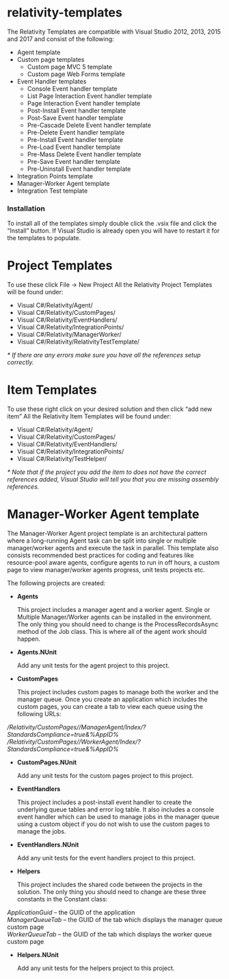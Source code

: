 # relativity-templates
The Relativity Templates are compatible with Visual Studio 2012, 2013, 2015 and 2017 and consist of the following:
- Agent template
- Custom page templates
    - Custom page MVC 5 template
    - Custom page Web Forms template
- Event Handler templates
    - Console Event handler template
    - List Page Interaction Event handler template
    - Page Interaction Event handler template
    - Post-Install Event handler template
    - Post-Save Event handler template
    - Pre-Cascade Delete Event handler template
    - Pre-Delete Event handler template
    - Pre-Install Event handler template
    - Pre-Load Event handler template
    - Pre-Mass Delete Event handler template
    - Pre-Save Event handler template
    - Pre-Uninstall Event handler template
- Integration Points template
- Manager-Worker Agent template
- Integration Test template
  
  
### Installation
To install all of the templates simply double click the .vsix file and click the “Install” button. If Visual Studio is already open you will have to restart it for the templates to populate.

# Project Templates

To use these click File -> New Project
All the Relativity Project Templates will be found under:
- 	Visual C#/Relativity/Agent/
- 	Visual C#/Relativity/CustomPages/
- 	Visual C#/Relativity/EventHandlers/
- 	Visual C#/Relativity/IntegrationPoints/
- 	Visual C#/Relativity/ManagerWorker/
- 	Visual C#/Relativity/RelativityTestTemplate/

_* If there are any errors make sure you have all the references setup correctly._

# Item Templates

To use these right click on your desired solution and then click “add new item”
All the Relativity Item Templates will be found under:		
- 	Visual C#/Relativity/Agent/
- 	Visual C#/Relativity/CustomPages/
- 	Visual C#/Relativity/EventHandlers/
- 	Visual C#/Relativity/IntegrationPoints/
- 	Visual C#/Relativity/TestHelper/

_* Note that if the project you add the item to does not have the correct references added, Visual Studio will tell you that you are missing assembly references._

# Manager-Worker Agent template
The Manager-Worker Agent project template is an architectural pattern where a long-running Agent task can be split into single or multiple manager/worker agents and execute the task in parallel. This template also consists recommended best practices for coding and features like resource-pool aware agents, configure agents to run in off hours, a custom page to view manager/worker agents progress, unit tests projects etc.

The following projects are created:

 - **Agents**

	This project includes a manager agent and a worker agent.  Single or Multiple Manager/Worker agents can be installed in the environment.  The only thing you should need to change is the ProcessRecordsAsync method of the Job class.  This is where all of the agent work should happen.

 - **Agents.NUnit**

	Add any unit tests for the agent project to this project.

 - **CustomPages**

	This project includes custom pages to manage both the worker and the manager queue.  Once you create an application which includes the custom pages, you can create a tab to view each queue using the following URLs:

 */Relativity/CustomPages/<AppGuid>/ManagerAgent/Index/?StandardsCompliance=true&%AppID%*
 */Relativity/CustomPages/<AppGuid>/WorkerAgent/Index/?StandardsCompliance=true&%AppID%*

 - **CustomPages.NUnit**

	Add any unit tests for the custom pages project to this project.

 - **EventHandlers**

	This project includes a post-install event handler to create the underlying queue tables and error log table.  It also includes a console event handler which can be used to manage jobs in the manager queue using a custom object if you do not wish to use the custom pages to manage the jobs.

 - **EventHandlers.NUnit**

	Add any unit tests for the event handlers project to this project.
 
 - **Helpers**

	This project includes the shared code between the projects in the solution.  The only thing you should need to change are these three constants in the Constant class:
	
*ApplicationGuid* – the GUID of the application  
*ManagerQueueTab* – the GUID of the tab which displays the manager queue custom page  
*WorkerQueueTab* – the GUID of the tab which displays the worker queue custom page

 - **Helpers.NUnit**

	Add any unit tests for the helpers project to this project.
